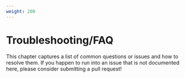 ```yaml
---
weight: 200
---
```


# Troubleshooting/FAQ

This chapter captures a list of common questions or issues and how to resolve them. If you happen to run into an issue that is not documented here, please consider submitting a pull request!
